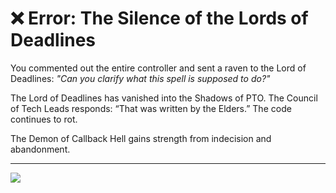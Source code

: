 # ❌ Error: The Silence of the Lords of Deadlines

You commented out the entire controller and sent a raven to the Lord of Deadlines:
_"Can you clarify what this spell is supposed to do?"_

The Lord of Deadlines has vanished into the Shadows of PTO.
The Council of Tech Leads responds: “That was written by the Elders.”
The code continues to rot.

The Demon of Callback Hell gains strength from indecision and abandonment.

---

<a href="../../start-game.md">
  <img src="https://img.shields.io/badge/Refactor%20your%20fate%20and%20face%20the%20bug%20once%20more-slategray?style=for-the-badge"/>
</a>
